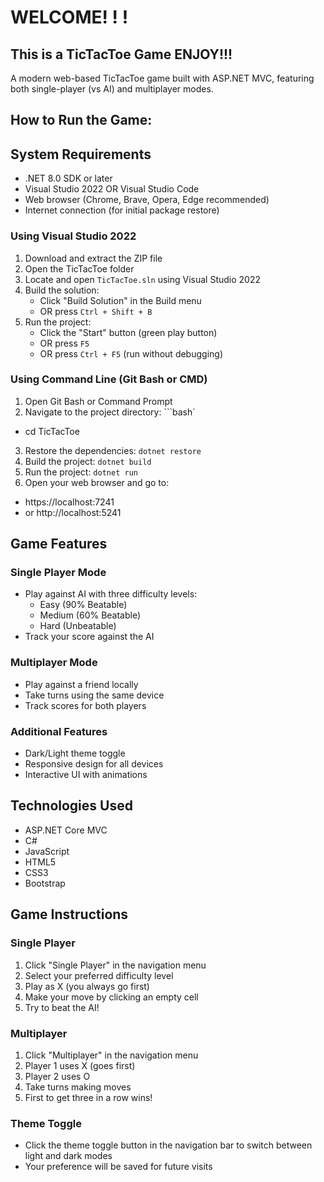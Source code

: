 # WELCOME! ! !
## This is a TicTacToe Game ENJOY!!!

A modern web-based TicTacToe game built with ASP.NET MVC, featuring both single-player (vs AI) and multiplayer modes.

## How to Run the Game:

## System Requirements
- .NET 8.0 SDK or later
- Visual Studio 2022 OR Visual Studio Code
- Web browser (Chrome, Brave, Opera, Edge recommended)
- Internet connection (for initial package restore)

### Using Visual Studio 2022
1. Download and extract the ZIP file
2. Open the TicTacToe folder
3. Locate and open `TicTacToe.sln` using Visual Studio 2022
4. Build the solution:
   - Click "Build Solution" in the Build menu
   - OR press `Ctrl + Shift + B`
5. Run the project:
   - Click the "Start" button (green play button)
   - OR press `F5`
   - OR press `Ctrl + F5` (run without debugging)

### Using Command Line (Git Bash or CMD)
1. Open Git Bash or Command Prompt
2. Navigate to the project directory:
```bash`
- cd TicTacToe
3. Restore the dependencies: `dotnet restore`
4. Build the project: `dotnet build`
5. Run the project: `dotnet run`
6. Open your web browser and go to:
- https://localhost:7241
- or http://localhost:5241

## Game Features
### Single Player Mode
- Play against AI with three difficulty levels:
  - Easy (90% Beatable)
  - Medium (60% Beatable)
  - Hard (Unbeatable)
- Track your score against the AI
### Multiplayer Mode
- Play against a friend locally
- Take turns using the same device
- Track scores for both players
### Additional Features
- Dark/Light theme toggle
- Responsive design for all devices
- Interactive UI with animations
## Technologies Used
- ASP.NET Core MVC
- C#
- JavaScript
- HTML5
- CSS3
- Bootstrap
## Game Instructions
### Single Player
1. Click "Single Player" in the navigation menu
2. Select your preferred difficulty level
3. Play as X (you always go first)
4. Make your move by clicking an empty cell
5. Try to beat the AI!
### Multiplayer
1. Click "Multiplayer" in the navigation menu
2. Player 1 uses X (goes first)
3. Player 2 uses O
4. Take turns making moves
5. First to get three in a row wins!
### Theme Toggle
- Click the theme toggle button in the navigation bar to switch between light and dark modes
- Your preference will be saved for future visits

